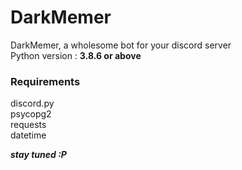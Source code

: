 # DarkMemer

DarkMemer, a wholesome bot for your discord server <br />
Python version : **3.8.6 or above** <br />

### Requirements

discord.py <br>
psycopg2 <br>
requests <br>
datetime <br>

**_stay tuned :P_** <br />
